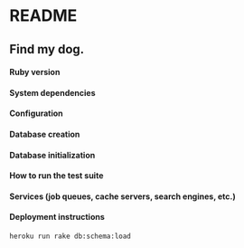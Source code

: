 # README

## Find my dog.

#### Ruby version

#### System dependencies

#### Configuration

#### Database creation

#### Database initialization

#### How to run the test suite

#### Services (job queues, cache servers, search engines, etc.)

#### Deployment instructions



```heroku run rake db:schema:load```




